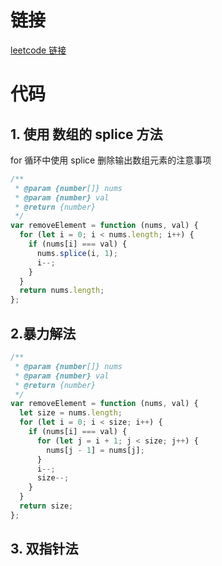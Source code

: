 # 链接

[leetcode 链接](https://leetcode.cn/problems/remove-element/)

# 代码

## 1. 使用 数组的 splice 方法

for 循环中使用 splice 删除输出数组元素的注意事项

```js
/**
 * @param {number[]} nums
 * @param {number} val
 * @return {number}
 */
var removeElement = function (nums, val) {
  for (let i = 0; i < nums.length; i++) {
    if (nums[i] === val) {
      nums.splice(i, 1);
      i--;
    }
  }
  return nums.length;
};
```

## 2.暴力解法

```js
/**
 * @param {number[]} nums
 * @param {number} val
 * @return {number}
 */
var removeElement = function (nums, val) {
  let size = nums.length;
  for (let i = 0; i < size; i++) {
    if (nums[i] === val) {
      for (let j = i + 1; j < size; j++) {
        nums[j - 1] = nums[j];
      }
      i--;
      size--;
    }
  }
  return size;
};
```

## 3. 双指针法
